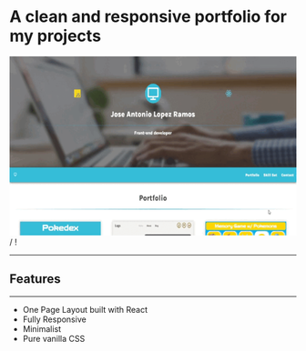 # A clean and responsive portfolio for my projects

![ Alt text](portfolio.gif) / ! [](portfolio.gif)

<hr />
<h2>Features</h2>
<hr />
<ul>
    <li>One Page Layout built with React</li>
    <li>Fully Responsive</li>
    <li>Minimalist</li>
    <li>Pure vanilla CSS</li>
<ul>
